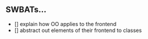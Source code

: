 ## SWBATs...
- [] explain how OO applies to the frontend
- [] abstract out elements of their frontend to classes 
